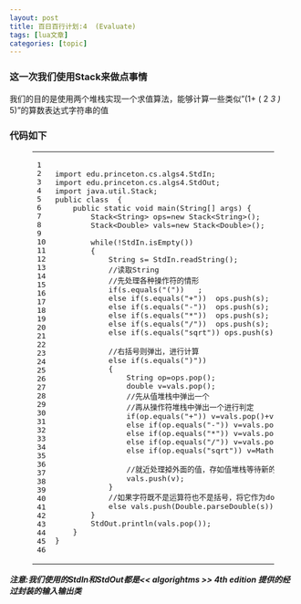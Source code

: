 ```yaml
---
layout: post
title: 百日百行计划:4  (Evaluate) 
tags: [lua文章]
categories: [topic]
---
```

<h3 id="这一次我们使用Stack来做点事情"><a href="#这一次我们使用Stack来做点事情" class="headerlink" title="这一次我们使用Stack来做点事情"></a>这一次我们使用Stack来做点事情</h3><p>我们的目的是使用两个堆栈实现一个求值算法，能够计算一些类似”(1+ ( 2<em> 3 ) </em> 5)”的算数表达式字符串的值</p>
<h3 id="代码如下"><a href="#代码如下" class="headerlink" title="代码如下"></a>代码如下</h3><figure class="highlight java"><table><tbody><tr><td class="gutter"><pre><div class="line">1</div><div class="line">2</div><div class="line">3</div><div class="line">4</div><div class="line">5</div><div class="line">6</div><div class="line">7</div><div class="line">8</div><div class="line">9</div><div class="line">10</div><div class="line">11</div><div class="line">12</div><div class="line">13</div><div class="line">14</div><div class="line">15</div><div class="line">16</div><div class="line">17</div><div class="line">18</div><div class="line">19</div><div class="line">20</div><div class="line">21</div><div class="line">22</div><div class="line">23</div><div class="line">24</div><div class="line">25</div><div class="line">26</div><div class="line">27</div><div class="line">28</div><div class="line">29</div><div class="line">30</div><div class="line">31</div><div class="line">32</div><div class="line">33</div><div class="line">34</div><div class="line">35</div><div class="line">36</div><div class="line">37</div><div class="line">38</div><div class="line">39</div><div class="line">40</div><div class="line">41</div><div class="line">42</div><div class="line">43</div><div class="line">44</div><div class="line">45</div><div class="line">46</div></pre></td><td class="code"><pre><div class="line"></div><div class="line"><span class="keyword">import</span> edu.princeton.cs.algs4.StdIn;</div><div class="line"><span class="keyword">import</span> edu.princeton.cs.algs4.StdOut;</div><div class="line"></div><div class="line"><span class="keyword">import</span> java.util.Stack;</div><div class="line"></div><div class="line"></div><div class="line"><span class="keyword">public</span> <span class="class"><span class="keyword">class</span>  </span>{</div><div class="line">    <span class="function"><span class="keyword">public</span> <span class="keyword">static</span> <span class="keyword">void</span> <span class="title">main</span><span class="params">(String[] args)</span> </span>{</div><div class="line">        Stack&lt;String&gt; ops=<span class="keyword">new</span> Stack&lt;String&gt;();</div><div class="line">        Stack&lt;Double&gt; vals=<span class="keyword">new</span> Stack&lt;Double&gt;();</div><div class="line">        </div><div class="line">        <span class="keyword">while</span>(!StdIn.isEmpty())</div><div class="line">        {</div><div class="line">            String s= StdIn.readString();</div><div class="line">            <span class="comment">//读取String</span></div><div class="line">            <span class="comment">//先处理各种操作符的情形</span></div><div class="line">            <span class="keyword">if</span>(s.equals(<span class="string">&#34;(&#34;</span>))   ;</div><div class="line">            <span class="keyword">else</span> <span class="keyword">if</span>(s.equals(<span class="string">&#34;+&#34;</span>))  ops.push(s);</div><div class="line">            <span class="keyword">else</span> <span class="keyword">if</span>(s.equals(<span class="string">&#34;-&#34;</span>))  ops.push(s);</div><div class="line">            <span class="keyword">else</span> <span class="keyword">if</span>(s.equals(<span class="string">&#34;*&#34;</span>))  ops.push(s);</div><div class="line">            <span class="keyword">else</span> <span class="keyword">if</span>(s.equals(<span class="string">&#34;/&#34;</span>))  ops.push(s);</div><div class="line">            <span class="keyword">else</span> <span class="keyword">if</span>(s.equals(<span class="string">&#34;sqrt&#34;</span>)) ops.push(s);</div><div class="line">            </div><div class="line">            <span class="comment">//右括号则弹出，进行计算</span></div><div class="line">            <span class="keyword">else</span> <span class="keyword">if</span>(s.equals(<span class="string">&#34;)&#34;</span>))</div><div class="line">            {</div><div class="line">                String op=ops.pop();</div><div class="line">                <span class="keyword">double</span> v=vals.pop();</div><div class="line">                <span class="comment">//先从值堆栈中弹出一个</span></div><div class="line">                <span class="comment">//再从操作符堆栈中弹出一个进行判定</span></div><div class="line">                <span class="keyword">if</span>(op.equals(<span class="string">&#34;+&#34;</span>)) v=vals.pop()+v;</div><div class="line">                <span class="keyword">else</span> <span class="keyword">if</span>(op.equals(<span class="string">&#34;-&#34;</span>)) v=vals.pop()-v;</div><div class="line">                <span class="keyword">else</span> <span class="keyword">if</span>(op.equals(<span class="string">&#34;*&#34;</span>)) v=vals.pop()*v;</div><div class="line">                <span class="keyword">else</span> <span class="keyword">if</span>(op.equals(<span class="string">&#34;/&#34;</span>)) v=vals.pop()/v;</div><div class="line">                <span class="keyword">else</span> <span class="keyword">if</span>(op.equals(<span class="string">&#34;sqrt&#34;</span>)) v=Math.sqrt(v);</div><div class="line">                </div><div class="line">                <span class="comment">//就近处理掉外面的值，存如值堆栈等待新的处理</span></div><div class="line">                vals.push(v);</div><div class="line">            }</div><div class="line">            <span class="comment">//如果字符既不是运算符也不是括号，将它作为double值押入栈</span></div><div class="line">            <span class="keyword">else</span> vals.push(Double.parseDouble(s));</div><div class="line">        }</div><div class="line">        StdOut.println(vals.pop());</div><div class="line">    }</div><div class="line">}</div></pre></td></tr></tbody></table></figure>
<p><strong><em>注意:我们使用的StdIn和StdOut都是&lt;&lt; algorightms &gt;&gt; 4th edition 提供的经过封装的输入输出类</em></strong></p>